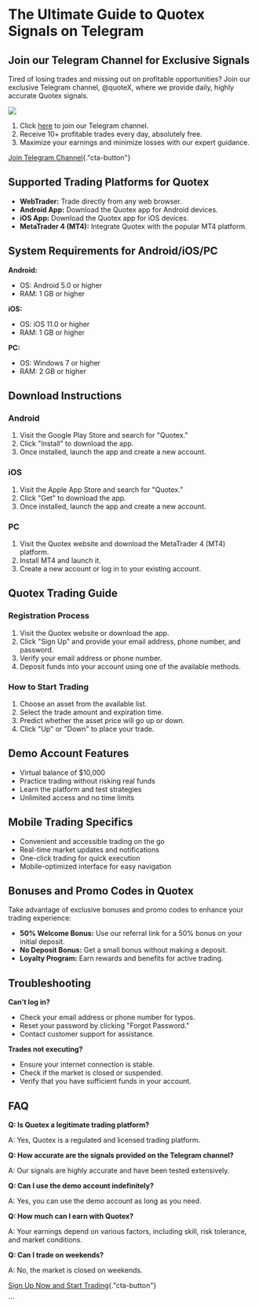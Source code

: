 # The Ultimate Guide to Quotex Signals on Telegram

## Join our Telegram Channel for Exclusive Signals

Tired of losing trades and missing out on profitable opportunities? Join
our exclusive Telegram channel, \@quoteX, where we provide daily, highly
accurate Quotex signals.

[![](https://static.quotex.io/files/8_en/300_250.jpg)](https://traff.sbs/brokerqxsignupf)

1.  Click [here](\%22https://t.me/to_trade\%22) to join our Telegram
    channel.
2.  Receive 10+ profitable trades every day, absolutely free.
3.  Maximize your earnings and minimize losses with our expert guidance.

[Join Telegram
Channel](\%22https://traff.sbs/brokerqxsignup\%22){."cta-button"}

## Supported Trading Platforms for Quotex

-   **WebTrader:** Trade directly from any web browser.
-   **Android App:** Download the Quotex app for Android devices.
-   **iOS App:** Download the Quotex app for iOS devices.
-   **MetaTrader 4 (MT4):** Integrate Quotex with the popular MT4
    platform.

## System Requirements for Android/iOS/PC

**Android:**

-   OS: Android 5.0 or higher
-   RAM: 1 GB or higher

**iOS:**

-   OS: iOS 11.0 or higher
-   RAM: 1 GB or higher

**PC:**

-   OS: Windows 7 or higher
-   RAM: 2 GB or higher

## Download Instructions

### Android

1.  Visit the Google Play Store and search for "Quotex."
2.  Click "Install" to download the app.
3.  Once installed, launch the app and create a new account.

### iOS

1.  Visit the Apple App Store and search for "Quotex."
2.  Click "Get" to download the app.
3.  Once installed, launch the app and create a new account.

### PC

1.  Visit the Quotex website and download the MetaTrader 4 (MT4)
    platform.
2.  Install MT4 and launch it.
3.  Create a new account or log in to your existing account.

## Quotex Trading Guide

### Registration Process

1.  Visit the Quotex website or download the app.
2.  Click "Sign Up" and provide your email address, phone number,
    and password.
3.  Verify your email address or phone number.
4.  Deposit funds into your account using one of the available methods.

### How to Start Trading

1.  Choose an asset from the available list.
2.  Select the trade amount and expiration time.
3.  Predict whether the asset price will go up or down.
4.  Click "Up" or "Down" to place your trade.

## Demo Account Features

-   Virtual balance of \$10,000
-   Practice trading without risking real funds
-   Learn the platform and test strategies
-   Unlimited access and no time limits

## Mobile Trading Specifics

-   Convenient and accessible trading on the go
-   Real-time market updates and notifications
-   One-click trading for quick execution
-   Mobile-optimized interface for easy navigation

## Bonuses and Promo Codes in Quotex

Take advantage of exclusive bonuses and promo codes to enhance your
trading experience:

-   **50% Welcome Bonus:** Use our referral link for a 50% bonus on your
    initial deposit.
-   **No Deposit Bonus:** Get a small bonus without making a deposit.
-   **Loyalty Program:** Earn rewards and benefits for active trading.

## Troubleshooting

**Can\'t log in?**

-   Check your email address or phone number for typos.
-   Reset your password by clicking "Forgot Password."
-   Contact customer support for assistance.

**Trades not executing?**

-   Ensure your internet connection is stable.
-   Check if the market is closed or suspended.
-   Verify that you have sufficient funds in your account.

## FAQ

**Q: Is Quotex a legitimate trading platform?**

A: Yes, Quotex is a regulated and licensed trading platform.

**Q: How accurate are the signals provided on the Telegram channel?**

A: Our signals are highly accurate and have been tested extensively.

**Q: Can I use the demo account indefinitely?**

A: Yes, you can use the demo account as long as you need.

**Q: How much can I earn with Quotex?**

A: Your earnings depend on various factors, including skill, risk
tolerance, and market conditions.

**Q: Can I trade on weekends?**

A: No, the market is closed on weekends.

[Sign Up Now and Start
Trading](\%22https://traff.sbs/brokerqxsignup\%22){."cta-button"}

\`\`\`

